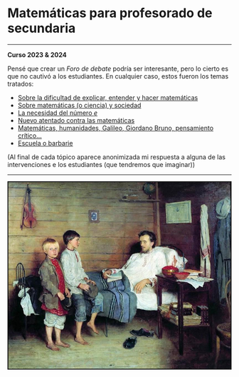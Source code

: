 # Matemáticas para profesorado de secundaria<br/>

<hr>

__Curso 2023 & 2024__

Pensé que crear un _Foro de debate_ podría ser interesante, pero lo cierto es que no cautivó a los estudiantes. En cualquier caso, estos fueron los temas tratados:

- [Sobre la dificultad de explicar, entender y hacer matemáticas](dificultade.md)
- [Sobre matemáticas (o ciencia) y sociedad](sociedade.md)
- [La necesidad del número _e_](numeroe.md)
- [Nuevo atentado contra las matemáticas](atentado.md)
- [Matemáticas, humanidades, Galileo, Giordano Bruno, pensamiento crítico...](galileo.md)
- [Escuela o barbarie](escuelaobarbarie.md)

(Al final de cada tópico aparece anonimizada mi respuesta a alguna de las intervenciones e los estudiantes (que tendremos que imaginar))

<hr>

<p align="center">
<img src="maestro_enfermo.jpg" width="500"  class="center"  border="2">
</p>
